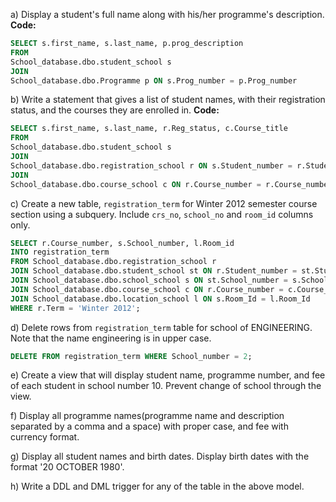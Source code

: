 a) Display a student's full name along with his/her programme's description.
**Code:**
```sql
SELECT s.first_name, s.last_name, p.prog_description 
FROM 
School_database.dbo.student_school s 
JOIN 
School_database.dbo.Programme p ON s.Prog_number = p.Prog_number
```

b) Write a statement that gives a list of student names, with their registration status, and the courses they are enrolled in.
**Code:**
```sql
SELECT s.first_name, s.last_name, r.Reg_status, c.Course_title 
FROM 
School_database.dbo.student_school s 
JOIN 
School_database.dbo.registration_school r ON s.Student_number = r.Student_number
JOIN
School_database.dbo.course_school c ON r.Course_number = r.Course_number
```

c) Create a new table, `registration_term` for Winter 2012 semester course section using a subquery. Include `crs_no`, `school_no` and `room_id` columns only.

```sql
SELECT r.Course_number, s.School_number, l.Room_id
INTO registration_term
FROM School_database.dbo.registration_school r
JOIN School_database.dbo.student_school st ON r.Student_number = st.Student_number
JOIN School_database.dbo.school_school s ON st.School_number = s.School_number
JOIN School_database.dbo.course_school c ON r.Course_number = c.Course_number
JOIN School_database.dbo.location_school l ON s.Room_Id = l.Room_Id
WHERE r.Term = 'Winter 2012';
```

d) Delete rows from `registration_term` table for school of ENGINEERING. Note that the name engineering is in upper case.

```sql
DELETE FROM registration_term WHERE School_number = 2;
```

e) Create a view that will display student name, programme number, and fee of each student in school number 10. Prevent change of school through the view.



f) Display all programme names(programme name and description separated by a comma and a space) with proper case, and fee with currency format.

g) Display all student names and birth dates. Display birth dates with the format '20 OCTOBER 1980'.

h) Write a DDL and DML trigger for any of the table in the above model.